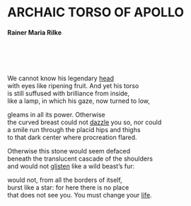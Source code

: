 # ARCHAIC TORSO OF APOLLO
#### Rainer Maria Rilke
<br /><br /><br /><br />
We cannot know his legendary [head](../1) <br />
with eyes like ripening fruit. And yet his torso <br />
is still suffused with brilliance from inside, <br />
like a lamp, in which his gaze, now turned to low, <br />

gleams in all its power. Otherwise <br />
the curved breast could not [dazzle](../3) you so, nor could <br />
a smile run through the placid hips and thighs <br />
to that dark center where procreation flared. <br />

Otherwise this stone would seem defaced <br />
beneath the translucent cascade of the shoulders <br />
and would not [glisten](../4) like a wild beast’s fur: <br />

would not, from all the borders of itself, <br />
burst like a star: for here there is no place <br />
that does not see you. You must change your [life](../2).
